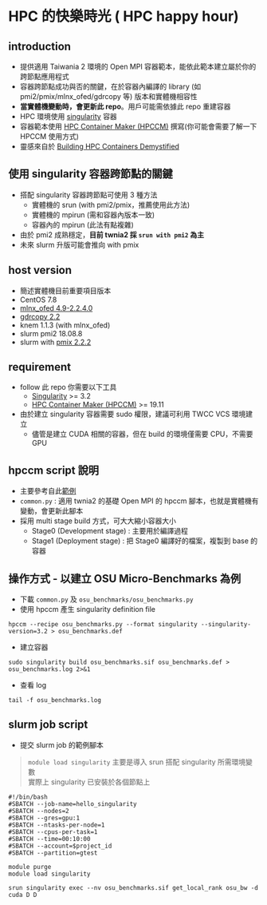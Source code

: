 # HPC 的快樂時光 ( HPC happy hour)

## introduction
- 提供適用 Taiwania 2 環境的 Open MPI 容器範本，能依此範本建立屬於你的跨節點應用程式
- 容器跨節點成功與否的關鍵，在於容器內編譯的 library (如 pmi2/pmix/mlnx_ofed/gdrcopy 等) 版本和實體機相容性
- **當實體機變動時，會更新此 repo**。用戶可能需依據此 repo 重建容器
- HPC 環境使用 [singularity](https://sylabs.io/singularity) 容器
- 容器範本使用 [HPC Container Maker (HPCCM)](https://github.com/NVIDIA/hpc-container-maker) 撰寫(你可能會需要了解一下 HPCCM 使用方式)
- 靈感來自於 [Building HPC Containers Demystified](https://developer.nvidia.com/blog/building-hpc-containers-demystified)

## 使用 singularity 容器跨節點的關鍵
- 搭配 singularity 容器跨節點可使用 3 種方法
  - 實體機的 srun (with pmi2/pmix，推薦使用此方法)
  - 實體機的 mpirun (需和容器內版本一致)
  - 容器內的 mpirun (此法有點複雜)
- 由於 pmi2 成熟穩定，**目前 twnia2 採 `srun with pmi2` 為主**
- 未來 slurm 升版可能會推向 with pmix 

## host version
- 簡述實體機目前重要項目版本
- CentOS 7.8 
- [mlnx_ofed 4.9-2.2.4.0](https://docs.mellanox.com/display/MLNXOFEDv492240/)
- [gdrcopy 2.2](https://github.com/NVIDIA/gdrcopy/releases/tag/v2.1)
- knem 1.1.3 (with mlnx_ofed)
- slurm pmi2 18.08.8
- slurm with [pmix 2.2.2](https://github.com/openpmix/openpmix/tree/v2.2.2) 

## requirement
- follow 此 repo 你需要以下工具
  - [Singularity](https://sylabs.io/singularity)  >= 3.2  
  - [HPC Container Maker (HPCCM)](https://github.com/NVIDIA/hpc-container-maker)  >= 19.11
- 由於建立 singularity 容器需要 sudo 權限，建議可利用 TWCC VCS 環境建立 
  - 儘管是建立 CUDA 相關的容器，但在 build 的環境僅需要 CPU，不需要 GPU

## hpccm script 說明
- 主要參考自此[範例](https://github.com/NVIDIA/hpc-container-maker/tree/master/recipes/osu_benchmarks)
- `common.py` : 適用 twnia2 的基礎 Open MPI 的 hpccm 腳本，也就是實體機有變動，會更新此腳本
- 採用 multi stage build 方式，可大大縮小容器大小
  - Stage0 (Development stage) : 主要用於編譯過程
  - Stage1 (Deployment stage) : 把 Stage0 編譯好的檔案，複製到 base 的容器

## 操作方式 - 以建立 OSU Micro-Benchmarks 為例 
- 下載 `common.py` 及 `osu_benchmarks/osu_benchmarks.py`
- 使用 hpccm 產生 singularity definition file
```bash=
hpccm --recipe osu_benchmarks.py --format singularity --singularity-version=3.2 > osu_benchmarks.def
```
- 建立容器
```bash=
sudo singularity build osu_benchmarks.sif osu_benchmarks.def > osu_benchmarks.log 2>&1
```
- 查看 log
```bash=
tail -f osu_benchmarks.log 
```

## slurm job script
- 提交 slurm job 的範例腳本
> `module load singularity` 主要是導入 srun 搭配 singularity 所需環境變數  
> 實際上 singularity 已安裝於各個節點上  
```bash=
#!/bin/bash
#SBATCH --job-name=hello_singularity
#SBATCH --nodes=2
#SBATCH --gres=gpu:1 
#SBATCH --ntasks-per-node=1
#SBATCH --cpus-per-task=1
#SBATCH --time=00:10:00
#SBATCH --account=$project_id    
#SBATCH --partition=gtest

module purge
module load singularity

srun singularity exec --nv osu_benchmarks.sif get_local_rank osu_bw -d cuda D D
```
